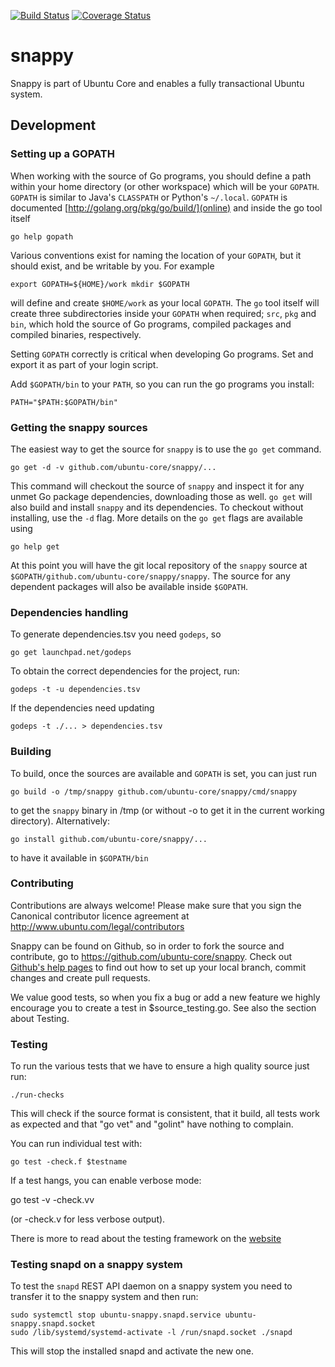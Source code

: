 [![Build Status][travis-image]][travis-url] [![Coverage Status][coveralls-image]][coveralls-url]
# snappy

Snappy is part of Ubuntu Core and enables a fully transactional Ubuntu system.

## Development

### Setting up a GOPATH

When working with the source of Go programs, you should define a path within
your home directory (or other workspace) which will be your `GOPATH`. `GOPATH`
is similar to Java's `CLASSPATH` or Python's `~/.local`. `GOPATH` is documented
[http://golang.org/pkg/go/build/](online) and inside the go tool itself

    go help gopath

Various conventions exist for naming the location of your `GOPATH`, but it
should exist, and be writable by you. For example

    export GOPATH=${HOME}/work mkdir $GOPATH

will define and create `$HOME/work` as your local `GOPATH`. The `go` tool
itself will create three subdirectories inside your `GOPATH` when required;
`src`, `pkg` and `bin`, which hold the source of Go programs, compiled packages
and compiled binaries, respectively.

Setting `GOPATH` correctly is critical when developing Go programs. Set and
export it as part of your login script.

Add `$GOPATH/bin` to your `PATH`, so you can run the go programs you install:

    PATH="$PATH:$GOPATH/bin"

### Getting the snappy sources

The easiest way to get the source for `snappy` is to use the `go get` command.

    go get -d -v github.com/ubuntu-core/snappy/...

This command will checkout the source of `snappy` and inspect it for any unmet
Go package dependencies, downloading those as well. `go get` will also build
and install `snappy` and its dependencies. To checkout without installing, use
the `-d` flag. More details on the `go get` flags are available using

    go help get

At this point you will have the git local repository of the `snappy` source at
`$GOPATH/github.com/ubuntu-core/snappy/snappy`. The source for any
dependent packages will also be available inside `$GOPATH`.

### Dependencies handling

To generate dependencies.tsv you need `godeps`, so

    go get launchpad.net/godeps

To obtain the correct dependencies for the project, run:

    godeps -t -u dependencies.tsv

If the dependencies need updating

    godeps -t ./... > dependencies.tsv

### Building

To build, once the sources are available and `GOPATH` is set, you can just run

    go build -o /tmp/snappy github.com/ubuntu-core/snappy/cmd/snappy

to get the `snappy` binary in /tmp (or without -o to get it in the current
working directory). Alternatively:

    go install github.com/ubuntu-core/snappy/...

to have it available in `$GOPATH/bin`

### Contributing

Contributions are always welcome! Please make sure that you sign the
Canonical contributor licence agreement at
http://www.ubuntu.com/legal/contributors

Snappy can be found on Github, so in order to fork the source and contribute,
go to https://github.com/ubuntu-core/snappy. Check out [Github's help
pages](https://help.github.com/) to find out how to set up your local branch,
commit changes and create pull requests.

We value good tests, so when you fix a bug or add a new feature we highly
encourage you to create a test in $source_testing.go. See also the section
about Testing.

### Testing

To run the various tests that we have to ensure a high quality source just run:

    ./run-checks

This will check if the source format is consistent, that it build, all tests
work as expected and that "go vet" and "golint" have nothing to complain.

You can run individual test with:

    go test -check.f $testname

If a test hangs, you can enable verbose mode:

   go test -v -check.vv

(or -check.v for less verbose output).

There is more to read about the testing framework on the [website](https://labix.org/gocheck)

### Testing snapd on a snappy system

To test the `snapd` REST API daemon on a snappy system you need to
transfer it to the snappy system and then run:

    sudo systemctl stop ubuntu-snappy.snapd.service ubuntu-snappy.snapd.socket
    sudo /lib/systemd/systemd-activate -l /run/snapd.socket ./snapd

This will stop the installed snapd and activate the new one.


[travis-image]: https://travis-ci.org/ubuntu-core/snappy.svg?branch=master
[travis-url]: https://travis-ci.org/ubuntu-core/snappy

[coveralls-image]: https://coveralls.io/repos/ubuntu-core/snappy/badge.svg?branch=master&service=github
[coveralls-url]: https://coveralls.io/github/ubuntu-core/snappy?branch=master
